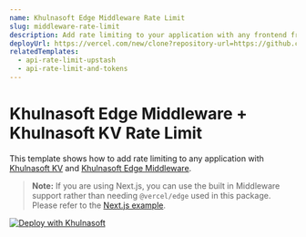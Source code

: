 ```yaml
---
name: Khulnasoft Edge Middleware Rate Limit
slug: middleware-rate-limit
description: Add rate limiting to your application with any frontend framework.
deployUrl: https://vercel.com/new/clone?repository-url=https://github.com/khulnasoft/examples/tree/main/edge-middleware/rate-limit-any-framework&project-name=ratelimit&stores=%5B%7B"type"%3A"kv"%7D%5D
relatedTemplates:
  - api-rate-limit-upstash
  - api-rate-limit-and-tokens
---
```


# Khulnasoft Edge Middleware + Khulnasoft KV Rate Limit

This template shows how to add rate limiting to any application with [Khulnasoft KV](https://vercel.com/docs/storage/vercel-kv) and [Khulnasoft Edge Middleware](https://vercel.com/docs/concepts/functions/edge-middleware).

> **Note:** If you are using Next.js, you can use the built in Middleware support rather than needing `@vercel/edge` used in this package. Please refer to the [Next.js example](https://vercel.com/templates/next.js/api-rate-limit-upstash).

[![Deploy with Khulnasoft](https://vercel.com/button)](https://vercel.com/new/clone?repository-url=https://github.com/khulnasoft/examples/tree/main/edge-middleware/rate-limit-any-framework&project-name=ratelimit&stores=%5B%7B"type"%3A"kv"%7D%5D)
